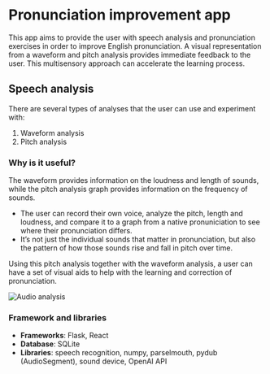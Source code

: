 # Pronunciation improvement app

This app aims to provide the user with speech analysis and pronunciation exercises in order to improve English pronunciation. 
A visual representation from a waveform and pitch analysis provides immediate feedback to the user.
This multisensory approach can accelerate the learning process.

## Speech analysis
There are several types of analyses that the user can use and experiment with:
1. Waveform analysis
2. Pitch analysis
  
### Why is it useful?
The waveform provides information on the loudness and length of sounds, while the pitch analysis graph provides information on the frequency of sounds.

- The user can record their own voice, analyze the pitch, length and loudness, and compare it to a graph from a native pronuniciation to see where their pronunciation differs.
- It’s not just the individual sounds that matter in pronunciation, but also the pattern of how those sounds rise and fall in pitch over time. 

Using this pitch analysis together with the waveform analysis, a user can have a set of visual aids to help with the learning and correction of pronunciation. 

![Audio analysis](https://github.com/yulia-samoilovich/speech-app/blob/main/app.png?raw=true)

### Framework and libraries
- **Frameworks**: Flask, React
- **Database**: SQLite
- **Libraries**: speech recognition, numpy, parselmouth, pydub (AudioSegment), sound device, OpenAI API

 
